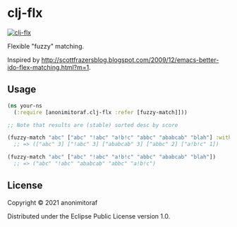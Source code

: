 # clj-flx

[![clj-flx](https://img.shields.io/clojars/v/net.clojars.anonimitoraf/clj-flx.svg)](https://clojars.org/net.clojars.anonimitoraf/clj-flx)

Flexible "fuzzy" matching.

Inspired by http://scottfrazersblog.blogspot.com/2009/12/emacs-better-ido-flex-matching.html?m=1.

## Usage

``` clojure
(ns your-ns
  (:require [anonimitoraf.clj-flx :refer [fuzzy-match]]))

;; Note that results are (stable) sorted desc by score

(fuzzy-match "abc" ["abc" "!abc" "a!b!c" "abbc" "ababcab" "blah"] :with-scores? true)
  ;; => (["abc" 3] ["!abc" 3] ["ababcab" 3] ["abbc" 2] ["a!b!c" 1])

(fuzzy-match "abc" ["abc" "!abc" "a!b!c" "abbc" "ababcab" "blah"])
  ;; => ("abc" "!abc" "ababcab" "abbc" "a!b!c")
```

## License

Copyright © 2021 anonimitoraf

Distributed under the Eclipse Public License version 1.0.
